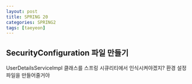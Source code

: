 ```yaml
---
layout: post
title: SPRING 20
categories: SPRING2
tags: [taeyeon]
---
```



## SecurityConfiguration 파일 만들기

UserDetailsServiceImpl 클래스를 스프링 시큐리티에서 인식시켜야겠지? 환경 설정 파일을 만들어줄거야

